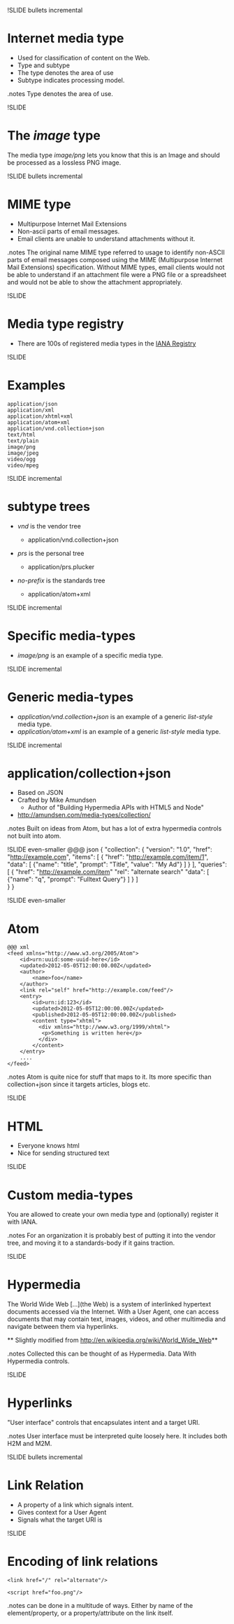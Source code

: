 !SLIDE bullets incremental
# Internet media type #
* Used for classification of content on the Web.
* Type and subtype
* The type denotes the area of use
* Subtype indicates processing model.


.notes Type denotes the area of use.

!SLIDE
# The *image* type #
The media type *image/png* lets you know that this is an Image and should be processed as 
a lossless PNG image.

!SLIDE bullets incremental
# MIME type #
* Multipurpose Internet Mail Extensions
* Non-ascii parts of email messages.
* Email clients are unable to understand attachments without it.

.notes The original name MIME type referred to usage to identify non-ASCII parts of email messages composed using the MIME (Multipurpose Internet Mail Extensions) specification. Without MIME types, email clients would not be able to understand if an attachment file were a PNG file or a spreadsheet and would not be able to show the attachment appropriately.

!SLIDE
# Media type registry #
* There are 100s of registered media types in the [IANA Registry](http://www.iana.org/assignments/media-types/index.html)

!SLIDE
# Examples #

    application/json
    application/xml
    application/xhtml+xml
    application/atom+xml
    application/vnd.collection+json
    text/html
    text/plain
    image/png
    image/jpeg
    video/ogg
    video/mpeg
    
!SLIDE incremental
# subtype trees #
* *vnd* is the vendor tree
  * application/vnd.collection+json

* *prs* is the personal tree
  * application/prs.plucker

* *no-prefix* is the standards tree
  * application/atom+xml

!SLIDE incremental
# Specific media-types #
* *image/png* is an example of a specific media type.

!SLIDE incremental
# Generic media-types #
* *application/vnd.collection+json* is an example of a generic *list-style* media type.
* *application/atom+xml* is an example of a generic *list-style* media type.

!SLIDE incremental
# application/collection+json #
* Based on JSON
* Crafted by Mike Amundsen
  * Author of "Building Hypermedia APIs with HTML5 and Node"
* http://amundsen.com/media-types/collection/

.notes Built on ideas from Atom, but has a lot of extra hypermedia controls not built into atom.

!SLIDE even-smaller
    @@@ json
    { "collection": {
            "version": "1.0",
            "href": "http://example.com",
            "items": [
                {   "href": "http://example.com/item/1",
                    "data": [
                        {"name": "title", "prompt": "Title", 
                        "value": "My Ad"}
                    ]
                }
            ],
            "queries": [
                {   "href": "http://example.com/item"
                    "rel": "alternate search"
                    "data": [
                        {"name": "q", "prompt": "Fulltext Query"}
                    ]
                }
            ]            
        }
    }

!SLIDE even-smaller
# Atom #
    @@@ xml
    <feed xmlns="http://www.w3.org/2005/Atom">
        <id>urn:uuid:some-uuid-here</id>
        <updated>2012-05-05T12:00:00.00Z</updated>
        <author>
            <name>foo</name>
        </author>
        <link rel="self" href="http://example.com/feed"/>
        <entry>
            <id>urn:id:123</id>
            <updated>2012-05-05T12:00:00.00Z</updated>
            <published>2012-05-05T12:00:00.00Z</published>
            <content type="xhtml">
              <div xmlns="http://www.w3.org/1999/xhtml">
               <p>Something is written here</p>
              </div>
            </content>
        </entry>
        ....
    </feed>
    
.notes Atom is quite nice for stuff that maps to it. Its more specific than collection+json
since it targets articles, blogs etc.

!SLIDE
# HTML #
* Everyone knows html
* Nice for sending structured text

!SLIDE
# Custom media-types #
You are allowed to create your own media type and (optionally) register it with IANA.

.notes For an organization it is probably best of putting it into the vendor tree, and
moving it to a standards-body if it gains traction.

!SLIDE
# Hypermedia #

The World Wide Web [...](the Web) is a system of interlinked hypertext documents 
accessed via the Internet. 
With a User Agent, one can access documents that may contain text, images, 
videos, and other multimedia and navigate between them via hyperlinks.

** Slightly modified from http://en.wikipedia.org/wiki/World_Wide_Web**

.notes Collected this can be thought of as Hypermedia. Data With Hypermedia controls.

!SLIDE
# Hyperlinks #
"User interface" controls that encapsulates intent and a target URI.

.notes User interface must be interpreted quite loosely here. It includes both
H2M and M2M.

!SLIDE bullets incremental
# Link Relation #
* A property of a link which signals intent.
* Gives context for a User Agent
* Signals what the target URI is
    
!SLIDE
# Encoding of link relations #

`<link href="/" rel="alternate"/>`

`<script href="foo.png"/>`

.notes can be done in a multitude of ways. Either by name of the element/property, or 
a property/attribute on the link itself.


